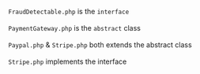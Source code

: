 `FraudDetectable.php` is the `interface` <br/><br/>
`PaymentGateway.php` is the `abstract` class <br/><br/>
`Paypal.php` & `Stripe.php` both extends the abstract class <br/><br/>
`Stripe.php` implements the interface
